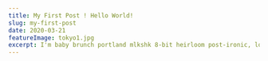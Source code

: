 ```yaml
---
title: My First Post ! Hello World!
slug: my-first-post
date: 2020-03-21
featureImage: tokyo1.jpg
excerpt: I'm baby brunch portland mlkshk 8-bit heirloom post-ironic, lomo fanny pack XOXO readymade. Flexitarian leggings pour-over hoodie wolf skateboard pabst DIY austin...
---
```


